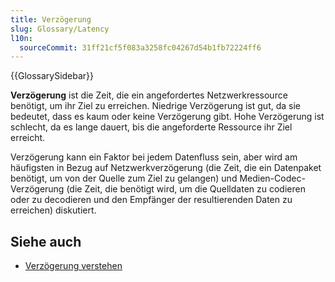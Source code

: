 ```yaml
---
title: Verzögerung
slug: Glossary/Latency
l10n:
  sourceCommit: 31ff21cf5f083a3258fc04267d54b1fb72224ff6
---
```


{{GlossarySidebar}}

**Verzögerung** ist die Zeit, die ein angefordertes Netzwerkressource benötigt, um ihr Ziel zu erreichen. Niedrige Verzögerung ist gut, da sie bedeutet, dass es kaum oder keine Verzögerung gibt. Hohe Verzögerung ist schlecht, da es lange dauert, bis die angeforderte Ressource ihr Ziel erreicht.

Verzögerung kann ein Faktor bei jedem Datenfluss sein, aber wird am häufigsten in Bezug auf Netzwerkverzögerung (die Zeit, die ein Datenpaket benötigt, um von der Quelle zum Ziel zu gelangen) und Medien-Codec-Verzögerung (die Zeit, die benötigt wird, um die Quelldaten zu codieren oder zu decodieren und den Empfänger der resultierenden Daten zu erreichen) diskutiert.

## Siehe auch

- [Verzögerung verstehen](/de/docs/Web/Performance/Guides/Understanding_latency)
